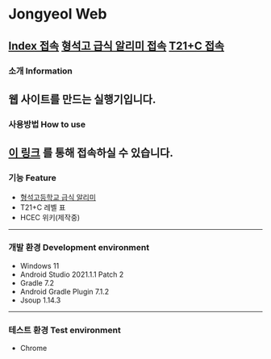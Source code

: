 # Jongyeol Web
[Index 접속](https://jongyeol.kro.kr)
[형석고 급식 알리미 접속](https://jongyeol.kro.kr/hshsmenu)
[T21+C 접속](https://jongyeol.kro.kr/t21c)
---
### 소개 Information
웹 사이트를 만드는 실행기입니다.
---
### 사용방법 How to use
[이 링크](https://jongyeol.kro.kr) 를 통해 접속하실 수 있습니다.
---
### 기능 Feature
* [형석고등학교 급식 알리미](https://github.com/Jongye0l/hshsmenu-web)
* T21+C 레벨 표
* HCEC 위키(제작중)
---
### 개발 환경 Development environment
* Windows 11
* Android Studio 2021.1.1 Patch 2
* Gradle 7.2
* Android Gradle Plugin 7.1.2
* Jsoup 1.14.3
---
### 테스트 환경 Test environment
* Chrome
